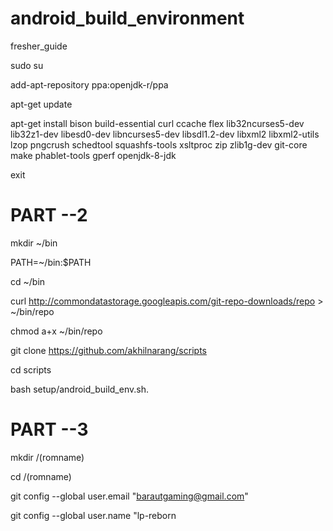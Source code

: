 # 

# android_build_environment

fresher_guide

sudo su

add-apt-repository ppa:openjdk-r/ppa

apt-get update

apt-get install bison build-essential curl ccache flex lib32ncurses5-dev lib32z1-dev libesd0-dev libncurses5-dev libsdl1.2-dev libxml2 libxml2-utils lzop pngcrush schedtool squashfs-tools xsltproc zip zlib1g-dev git-core make phablet-tools gperf openjdk-8-jdk

exit

# PART --2

mkdir ~/bin

PATH=~/bin:$PATH

cd ~/bin

curl http://commondatastorage.googleapis.com/git-repo-downloads/repo > ~/bin/repo

chmod a+x ~/bin/repo

git clone https://github.com/akhilnarang/scripts

cd scripts

bash setup/android_build_env.sh.

# PART --3

mkdir /(romname)

cd /(romname)

git config --global user.email "barautgaming@gmail.com"

git config --global user.name "lp-reborn
